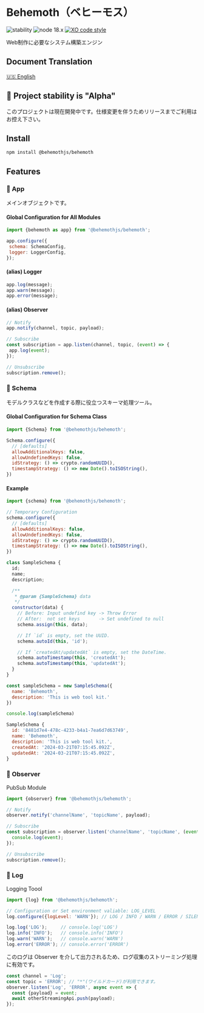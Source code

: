 # Behemoth（ベヒーモス）

![stability](https://img.shields.io/badge/stability-Alpha-F00)
![node 18.x](https://img.shields.io/badge/node-18.x-0B0)
[![XO code style](https://shields.io/badge/code_style-5ed9c7?logo=xo&labelColor=gray)](https://github.com/xojs/xo)

Web制作に必要なシステム構築エンジン

## Document Translation

[🇺🇸 English](./README.md)

## 🚫 Project stability is "Alpha"

このプロジェクトは現在開発中です。仕様変更を伴うためリリースまでご利用はお控え下さい。

## Install

```bash
npm install @behemothjs/behemoth
```

## Features

### 🍄 App

メインオブジェクトです。

#### Global Configuration for All Modules

```javascript
import {behemoth as app} from '@behemothjs/behemoth';

app.configure({
 schema: SchemaConfig,
 logger: LoggerConfig,
});
```

#### (alias) Logger

```javascript
app.log(message);
app.warn(message);
app.error(message);
```

#### (alias) Observer

```javascript
// Notify
app.notify(channel, topic, payload);

// Subscribe
const subscription = app.listen(channel, topic, (event) => {
 app.log(event);
});

// Unsubscribe
subscription.remove();
```

### 🍄 Schema

モデルクラスなどを作成する際に役立つスキーマ処理ツール。

#### Global Configuration for Schema Class

```javascript
import {Schema} from '@behemothjs/behemoth';

Schema.configure({
  // [defaults]
  allowAdditionalKeys: false,
  allowUndefinedKeys: false,
  idStrategy: () => crypto.randomUUID(),
  timestampStrategy: () => new Date().toISOString(),
})
```

#### Example

```javascript
import {schema} from '@behemothjs/behemoth';

// Temporary Configuration
schema.configure({
  // [defaults]
  allowAdditionalKeys: false,
  allowUndefinedKeys: false,
  idStrategy: () => crypto.randomUUID(),
  timestampStrategy: () => new Date().toISOString(),
})

class SampleSchema {
  id;
  name;
  description;

  /**
   * @param {SampleSchema} data
   */
  constructor(data) {
    // Before: Input undefind key -> Throw Error
    // After:  not set keys       -> Set undefined to null
    schema.assign(this, data);

    // If `id` is empty, set the UUID.
    schema.autoId(this, 'id');

    // If `createdAt/updatedAt` is empty, set the DateTime.
    schema.autoTimestamp(this, 'createdAt');
    schema.autoTimestamp(this, 'updatedAt');
  }
}

const sampleSchema = new SampleSchema({
  name: 'Behemoth',
  description: 'This is web tool kit.'
})

console.log(sampleSchema)
```

```javascript
SampleSchema {
  id: '8481d7e4-478c-4233-b4a1-7ea6d7d63749',
  name: 'Behemoth',
  description: 'This is web tool kit.',
  createdAt: '2024-03-21T07:15:45.092Z',
  updatedAt: '2024-03-21T07:15:45.092Z',
}
```

### 🍄 Observer

PubSub Module

```javascript
import {observer} from '@behemothjs/behemoth';

// Notify
observer.notify('channelName', 'topicName', payload);

// Subscribe
const subscription = observer.listen('channelName', 'topicName', (event) => {
  console.log(event);
});

// Unsubscribe
subscription.remove();
```

### 🍄 Log

Logging Toool

```javascript
import {log} from '@behemothjs/behemoth';

// Configuration or Set environment valiable: LOG_LEVEL
log.configure({logLevel: 'WARN'}); // LOG / INFO / WARN / ERROR / SILENT

log.log('LOG');     // console.log('LOG')
log.info('INFO');   // console.info('INFO')
log.warn('WARN');   // console.warn('WARN')
log.error('ERROR'); // console.error('ERROR')
```

このログは Observer を介して出力されるため、ログ収集のストリーミング処理に有効です。

```javascript
const channel = 'Log';
const topic = 'ERROR'; // "*"(ワイルドカード)が利用できます。
observer.listen('Log', 'ERROR', async event => {
  const {payload} = event;
  await otherStreamingApi.push(payload);
});
```
